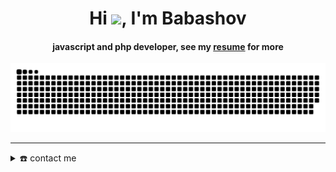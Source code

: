 <div align="center">
<h1 align="center">Hi <img width="35" src="https://upload.wikimedia.org/wikipedia/commons/f/f8/Waving.png">, I'm Babashov</h1>
<h4 align="center">javascript and php developer, see my <a href="#" target="_blank">resume</a> for more</h4>
</div>

<div align="center">
  <a href="https://github.com/Babashov/">
  <img  src="grid-snake.svg"
       alt="snake" /></a>
</div>

-----
<details>
  <summary>☎️ contact me</summary>
<div>
  <samp>
    <h2 align="center">you can reach me by:</h2>
    <p align="center">
      <br/>
      <a href="https://www.linkedin.com/in/babashov-mahammad/" target="blank"><img align="center"
         src="linkedin.svg"
         alt="linkedin" height="30"/></a>
      <a href="mailto:babashov1991@gmail.com" target="blank"><img align="center"
         src="gmail.svg"
         alt="gmail" height="30"/></a>
    </p>
  </samp>
</div>
</details>

